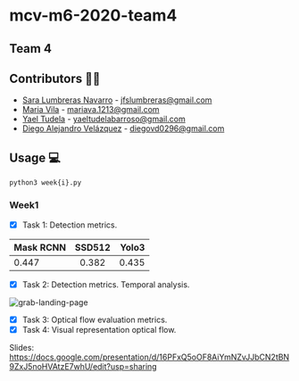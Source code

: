 # mcv-m6-2020-team4
## Team 4
## Contributors 👫👫
- [Sara Lumbreras Navarro](https://github.com/lunasara) - jfslumbreras@gmail.com
- [Maria Vila](https://github.com/mariavila) - mariava.1213@gmail.com
- [Yael Tudela](https://github.com/yaeltudela) - yaeltudelabarroso@gmail.com
- [Diego Alejandro Velázquez](https://github.com/dvd42) - diegovd0296@gmail.com


## Usage 💻
```
python3 week{i}.py
```


### Week1 
* [x] Task 1: Detection metrics.

| Mask RCNN     | SSD512        | Yolo3 |
| ------------- |:-------------:| -----:|
| 0.447         | 0.382         | 0.435 |


* [x] Task 2: Detection metrics. Temporal analysis.

![grab-landing-page](https://github.com/winnie1312/grab/blob/master/grab-landingpage-winnie.gif)

* [x] Task 3: Optical flow evaluation metrics.
* [x] Task 4: Visual representation optical flow.

Slides: https://docs.google.com/presentation/d/16PFxQ5oOF8AiYmNZvJJbCN2tBN9ZxJ5noHVAtzE7whU/edit?usp=sharing

